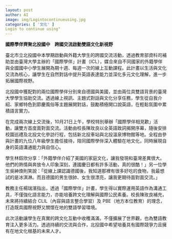 ```yaml
---
layout: post
author: AI
image: img/Logintocontinueusing.jpg
categories: [ '文化' ]
Login to continue using"
---
```

**國際學伴齊聚北投國中　跨國交流啟動雙語文化新視野**  

臺北市立北投國中本學期啟動與外籍大學生的跨國交流活動，透過教育部資科司補助並由臺灣大學主辦的「國際學伴」計畫（ICL），媒合來自不同國家的外籍學伴與全國國中小學生展開為期十週、每週一次的線上互動課程。此計畫以生活與文化交流為核心，讓學生在自然對話中提升英語表達能力並深化多元文化理解，進一步拓展國際視野。  

北投國中獲配對的兩位國際學伴分別來自德國與美國，並由兩位具雙語背景的臺灣大學學生協助交流。透過線上視訊、主題式對話與文化分享任務，學生從自我介紹、家鄉特色到節慶風俗等主題展開對話，鼓勵積極開口說英語，在輕鬆氛圍中累積語言實力。  

在完成兩次線上交流後，10月21日上午，學校特別舉辦「國際學伴相見歡」活動，讓雙方首度面對面交流。活動由校長陳玫良以全英語致詞揭開序幕，隨後安排校園巡禮及北投文化參訪行程，包括新北投車站與北投溫泉博物館等地。全程由參與計畫的九位八年級學生擔任接待，陪同國際學伴深入體驗在地文化，同時展現自身的英語溝通能力與自信心。  

學生林鈺欣分享：「外籍學伴介紹了美國的家庭文化，讓我發現和臺灣差異很大。他們的熱情與奔放令人印象深刻，連國慶日都有許多活動，真的很酷！」另一位學生吳紳煥則笑說：「從線上課認識德國後，我知道那裡有很多好吃的食物，我最想試的是冰淇淋。而且德國的男生很帥、女生很漂亮，讓我更期待面對面交流。」  

教務主任楊瑞濱指出，透過「國際學伴」計畫，學生得以實際運用英語作為溝通工具，不僅強化語言能力，亦能培養跨文化理解與國際公民素養。校長陳玫良補充，未來將持續結合 CLIL（內容與語言整合學習）及 PBE（地方本位教育）的理念，打造既具國際視野又關懷在地的雙語學習環境。  

此次活動讓學生在真實的跨文化互動中收穫滿滿，不僅擴展了世界觀，也為雙語教育注入更多活力。透過持續的交流與合作，北投國中希望培養具有國際競爭力且擁有在地文化根基的未來人才。  